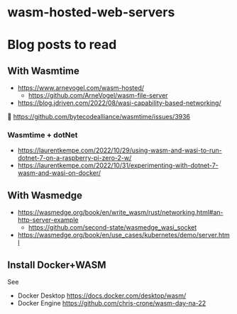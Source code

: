 # wasm-hosted-web-servers

# Blog posts to read

## With Wasmtime
- https://www.arnevogel.com/wasm-hosted/
  - https://github.com/ArneVogel/wasm-file-server
- https://blog.jdriven.com/2022/08/wasi-capability-based-networking/

👀 https://github.com/bytecodealliance/wasmtime/issues/3936

### Wasmtime + dotNet

- https://laurentkempe.com/2022/10/29/using-wasm-and-wasi-to-run-dotnet-7-on-a-raspberry-pi-zero-2-w/
- https://laurentkempe.com/2022/10/31/experimenting-with-dotnet-7-wasm-and-wasi-on-docker/

## With Wasmedge

- https://wasmedge.org/book/en/write_wasm/rust/networking.html#an-http-server-example
  - https://github.com/second-state/wasmedge_wasi_socket
- https://wasmedge.org/book/en/use_cases/kubernetes/demo/server.html


## Install Docker+WASM

See
- Docker Desktop https://docs.docker.com/desktop/wasm/
- Docker Engine https://github.com/chris-crone/wasm-day-na-22

